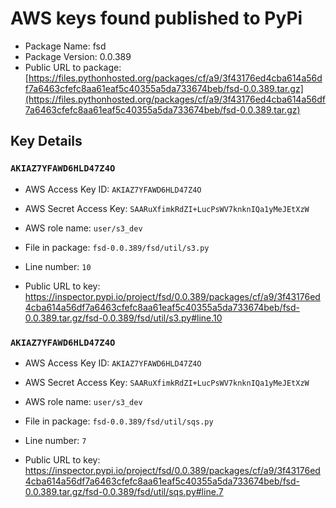 # AWS keys found published to PyPi

* Package Name: fsd
* Package Version: 0.0.389
* Public URL to package: [https://files.pythonhosted.org/packages/cf/a9/3f43176ed4cba614a56df7a6463cfefc8aa61eaf5c40355a5da733674beb/fsd-0.0.389.tar.gz](https://files.pythonhosted.org/packages/cf/a9/3f43176ed4cba614a56df7a6463cfefc8aa61eaf5c40355a5da733674beb/fsd-0.0.389.tar.gz)

## Key Details

### `AKIAZ7YFAWD6HLD47Z4O`

* AWS Access Key ID: `AKIAZ7YFAWD6HLD47Z4O`
* AWS Secret Access Key: `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` 
* AWS role name: `user/s3_dev`
* File in package: `fsd-0.0.389/fsd/util/s3.py`
* Line number: `10`

* Public URL to key: https://inspector.pypi.io/project/fsd/0.0.389/packages/cf/a9/3f43176ed4cba614a56df7a6463cfefc8aa61eaf5c40355a5da733674beb/fsd-0.0.389.tar.gz/fsd-0.0.389/fsd/util/s3.py#line.10



### `AKIAZ7YFAWD6HLD47Z4O`

* AWS Access Key ID: `AKIAZ7YFAWD6HLD47Z4O`
* AWS Secret Access Key: `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` 
* AWS role name: `user/s3_dev`
* File in package: `fsd-0.0.389/fsd/util/sqs.py`
* Line number: `7`

* Public URL to key: https://inspector.pypi.io/project/fsd/0.0.389/packages/cf/a9/3f43176ed4cba614a56df7a6463cfefc8aa61eaf5c40355a5da733674beb/fsd-0.0.389.tar.gz/fsd-0.0.389/fsd/util/sqs.py#line.7


